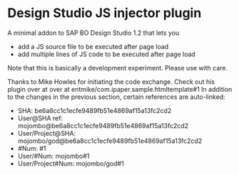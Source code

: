 Design Studio JS injector plugin
================================

A minimal addon to SAP BO Design Studio 1.2 that lets you 
* add a JS source file to be executed after page load 
* add multiple lines of JS code to be executed after page load

Note that this is basically a development experiment. Please use with care.

Thanks to Mike Howles for initiating the code exchange. 
Check out his plugin over at over at entmike/com.ipaper.sample.htmltemplate#1
In addition to the changes in the previous section, certain references are auto-linked:

* SHA: be6a8cc1c1ecfe9489fb51e4869af15a13fc2cd2
* User@SHA ref: mojombo@be6a8cc1c1ecfe9489fb51e4869af15a13fc2cd2
* User/Project@SHA: mojombo/god@be6a8cc1c1ecfe9489fb51e4869af15a13fc2cd2
* \#Num: #1
* User/#Num: mojombo#1
* User/Project#Num: mojombo/god#1
